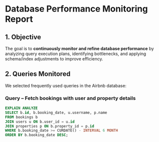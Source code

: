 # Database Performance Monitoring Report

## 1. Objective
The goal is to **continuously monitor and refine database performance** by analyzing query execution plans, identifying bottlenecks, and applying schema/index adjustments to improve efficiency.


## 2. Queries Monitored
We selected frequently used queries in the Airbnb database:

### Query – Fetch bookings with user and property details
```sql
EXPLAIN ANALYZE
SELECT b.id, b.booking_date, u.username, p.name
FROM bookings b
JOIN users u ON b.user_id = u.id
JOIN properties p ON b.property_id = p.id
WHERE b.booking_date >= CURDATE() - INTERVAL 6 MONTH
ORDER BY b.booking_date DESC;
